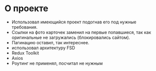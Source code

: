 # О проекте

- Использовал имеющийся проект подогнав его под нужные требования.
- Ссылки на фото карточек заменил на первые попавшиеся, так как оригинальные не загружались (блокировались сайтом).
- Пагинацию оставил, так интереснее.
- использовал архитектуру FSD
- Redux Toolkit
- Axios
- Роутинг не применял, посчитал не нужным
